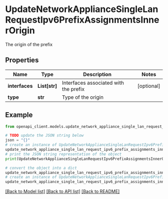 # UpdateNetworkApplianceSingleLanRequestIpv6PrefixAssignmentsInnerOrigin

The origin of the prefix

## Properties

Name | Type | Description | Notes
------------ | ------------- | ------------- | -------------
**interfaces** | **List[str]** | Interfaces associated with the prefix | [optional] 
**type** | **str** | Type of the origin | 

## Example

```python
from openapi_client.models.update_network_appliance_single_lan_request_ipv6_prefix_assignments_inner_origin import UpdateNetworkApplianceSingleLanRequestIpv6PrefixAssignmentsInnerOrigin

# TODO update the JSON string below
json = "{}"
# create an instance of UpdateNetworkApplianceSingleLanRequestIpv6PrefixAssignmentsInnerOrigin from a JSON string
update_network_appliance_single_lan_request_ipv6_prefix_assignments_inner_origin_instance = UpdateNetworkApplianceSingleLanRequestIpv6PrefixAssignmentsInnerOrigin.from_json(json)
# print the JSON string representation of the object
print(UpdateNetworkApplianceSingleLanRequestIpv6PrefixAssignmentsInnerOrigin.to_json())

# convert the object into a dict
update_network_appliance_single_lan_request_ipv6_prefix_assignments_inner_origin_dict = update_network_appliance_single_lan_request_ipv6_prefix_assignments_inner_origin_instance.to_dict()
# create an instance of UpdateNetworkApplianceSingleLanRequestIpv6PrefixAssignmentsInnerOrigin from a dict
update_network_appliance_single_lan_request_ipv6_prefix_assignments_inner_origin_from_dict = UpdateNetworkApplianceSingleLanRequestIpv6PrefixAssignmentsInnerOrigin.from_dict(update_network_appliance_single_lan_request_ipv6_prefix_assignments_inner_origin_dict)
```
[[Back to Model list]](../README.md#documentation-for-models) [[Back to API list]](../README.md#documentation-for-api-endpoints) [[Back to README]](../README.md)


